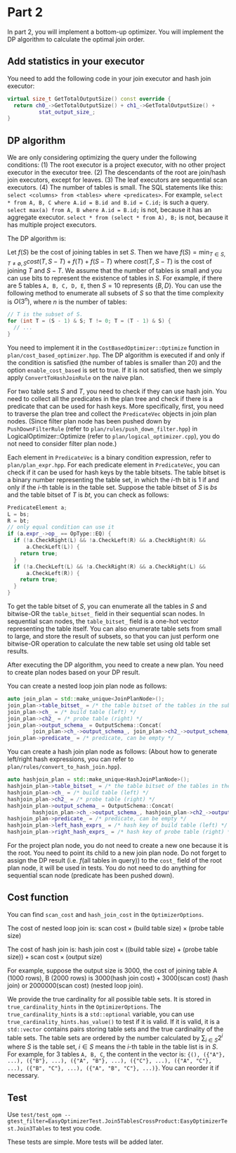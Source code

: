 # Part 2

In part 2, you will implement a bottom-up optimizer. You will implement the DP algorithm to calculate the optimal join order.

## Add statistics in your executor

You need to add the following code in your join executor and hash join executor:

```cpp
virtual size_t GetTotalOutputSize() const override {
  return ch0_->GetTotalOutputSize() + ch1_->GetTotalOutputSize() +
          stat_output_size_;
}
```

## DP algorithm

We are only considering optimizing the query under the following conditions: (1) The root executor is a project executor, with no other project executor in the executor tree. (2) The descendants of the root are join/hash join executors, except for leaves. (3) The leaf executors are sequential scan executors. (4) The number of tables is small. The SQL statements like this: `select <columns> from <tables> where <predicates>`. For example, `select * from A, B, C where A.id = B.id and B.id = C.id;` is such a query. `select max(a) from A, B where A.id = B.id;` is not, because it has an aggregate executor. `select * from (select * from A), B;` is not, because it has multiple project executors.

The DP algorithm is:

Let $f(S)$ be the cost of joining tables in set $S$. Then we have $f(S)=\min_{T\in S, T\neq \emptyset, S} cost(T, S-T)+f(T)+f(S-T)$ where $cost(T, S-T)$ is the cost of joining $T$ and $S-T$. We assume that the number of tables is small and you can use bits to represent the existence of tables in $S$. For example, if there are 5 tables `A, B, C, D, E`, then $S = 10$ represents $\{B, D\}$. You can use the following method to enumerate all subsets of $S$ so that the time complexity is $O(3^n)$, where $n$ is the number of tables:

```cpp
// T is the subset of S.
for (int T = (S - 1) & S; T != 0; T = (T - 1) & S) {
  // ...
}
```

You need to implement it in the `CostBasedOptimizer::Optimize` function in `plan/cost_based_optimizer.hpp`. The DP algorithm is executed if and only if the condition is satisfied (the number of tables is smaller than 20) and the option `enable_cost_based` is set to true. If it is not satisfied, then we simply apply `ConvertToHashJoinRule` on the naive plan.

For two table sets $S$ and $T$, you need to check if they can use hash join. You need to collect all the predicates in the plan tree and check if there is a predicate that can be used for hash keys. More specifically, first, you need to traverse the plan tree and collect the `PredicateVec` objects in join plan nodes. (Since filter plan node has been pushed down by `PushDownFilterRule` (refer to `plan/rules/push_down_filter.hpp`) in LogicalOptimizer::Optimize (refer to `plan/logical_optimizer.cpp`), you do not need to consider filter plan node.) 

Each element in `PredicateVec` is a binary condition expression, refer to `plan/plan_expr.hpp`. For each predicate element in `PredicateVec`, you can check if it can be used for hash keys by the table bitsets. The table bitset is a binary number representing the table set, in which the $i$-th bit is 1 if and only if the $i$-th table is in the table set. Suppose the table bitset of $S$ is $bs$ and the table bitset of $T$ is $bt$, you can check as follows:

```cpp
PredicateElement a;
L = bs;
R = bt;
// only equal condition can use it
if (a.expr_->op_ == OpType::EQ) {
  if (!a.CheckRight(L) && !a.CheckLeft(R) && a.CheckRight(R) &&
      a.CheckLeft(L)) {
    return true;
  }
  if (!a.CheckLeft(L) && !a.CheckRight(R) && a.CheckRight(L) &&
      a.CheckLeft(R)) {
    return true;
  }
}
```

To get the table bitset of $S$, you can enumerate all the tables in $S$ and bitwise-OR the `table_bitset_` field in their sequential scan nodes. In sequential scan nodes, the `table_bitset_` field is a one-hot vector representing the table itself. You can also enumerate table sets from small to large, and store the result of subsets, so that you can just perform one bitwise-OR operation to calculate the new table set using old table set results.

After executing the DP algorithm, you need to create a new plan. You need to create plan nodes based on your DP result.

You can create a nested loop join plan node as follows:

```cpp
auto join_plan = std::make_unique<JoinPlanNode>();
join_plan->table_bitset_ = /* the table bitset of the tables in the subtree */
join_plan->ch_ = /* build table (left) */
join_plan->ch2_ = /* probe table (right) */
join_plan->output_schema_ = OutputSchema::Concat(
        join_plan->ch_->output_schema_, join_plan->ch2_->output_schema_);
join_plan->predicate_ = /* predicate, can be empty */
```

You can create a hash join plan node as follows: (About how to generate left/right hash expressions, you can refer to `plan/rules/convert_to_hash_join.hpp`).

```cpp
auto hashjoin_plan = std::make_unique<HashJoinPlanNode>();
hashjoin_plan->table_bitset_ = /* the table bitset of the tables in the subtree */
hashjoin_plan->ch_ = /* build table (left) */
hashjoin_plan->ch2_ = /* probe table (right) */
hashjoin_plan->output_schema_ = OutputSchema::Concat(
        hashjoin_plan->ch_->output_schema_, hashjoin_plan->ch2_->output_schema_);
hashjoin_plan->predicate_ = /* predicate, can be empty */
hashjoin_plan->left_hash_exprs_ = /* hash key of build table (left) */
hashjoin_plan->right_hash_exprs_ = /* hash key of probe table (right) */
```

For the project plan node, you do not need to create a new one because it is the root. You need to point its child to a new join plan node. Do not forget to assign the DP result (i.e. $f(\text{all tables in query})$) to the `cost_` field of the root plan node, it will be used in tests. You do not need to do anything for sequential scan node (predicate has been pushed down).

## Cost function

You can find `scan_cost` and `hash_join_cost` in the `OptimizerOptions`. 

The cost of nested loop join is: $\text{scan cost} \times (\text{build table size}) \times (\text{probe table size})$

The cost of hash join is: $\text{hash join cost} \times ((\text{build table size}) + (\text{probe table size})) + \text{scan cost}\times (\text{output size})$

For example, suppose the output size is 3000, the cost of joining table A (1000 rows), B (2000 rows) is $3000(\text{hash join cost})+3000(\text{scan cost})$ (hash join) or $2000000(\text{scan cost})$ (nested loop join).

We provide the true cardinality for all possible table sets. It is stored in `true_cardinality_hints` in the `OptimizerOptions`. The `true_cardinality_hints` is a `std::optional` variable, you can use `true_cardinality_hints.has_value()` to test if it is valid. If it is valid, it is a `std::vector` contains pairs storing table sets and the true cardinality of the table sets. The table sets are ordered by the number calculated by $\sum_{i\in S} 2^i$ where $S$ is the table set, $i\in S$ means the $i$-th table in the table list is in $S$. For example, for 3 tables `A, B, C`, the content in the vector is: `{(), ({"A"}, ...), ({"B"}, ...), ({"A", "B"}, ...), ({"C"}, ...), ({"A", "C"}, ...), ({"B", "C"}, ...), ({"A", "B", "C"}, ...)}`. You can reorder it if necessary.

## Test

Use `test/test_opm --gtest_filter=EasyOptimizerTest.Join5TablesCrossProduct:EasyOptimizerTest.Join3Tables` to test you code.

These tests are simple. More tests will be added later.
